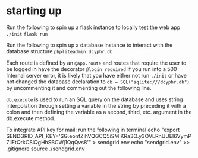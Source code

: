 # starting up

Run the following to spin up a flask instance to locally test the web app
`./init`
`flask run`

Run the following to spin up a database instance to interact with the database structure
`phpliteadmin dcyphr.db`

Each route is defined by an `@app.route` and routes that require the user to be logged in have the decorator `@login_required`
If you run into a 500 Internal server error, it is likely that you have either not run `./init` or have not changed the database declaration to `db = SQL("sqlite:///dcyphr.db")` by uncommenting it and commenting out the following line.

`db.execute` is used to run an SQL query on the database and uses string interpolation through setting a variable in the string by preceding it with a colon and then defining the variable as a second, third, etc. argument in the db.execute method.

To integrate API key for mail:
run the following in terminal
    echo "export SENDGRID_API_KEY='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'" > sendgrid.env
    echo "sendgrid.env" >> .gitignore
    source ./sendgrid.env
